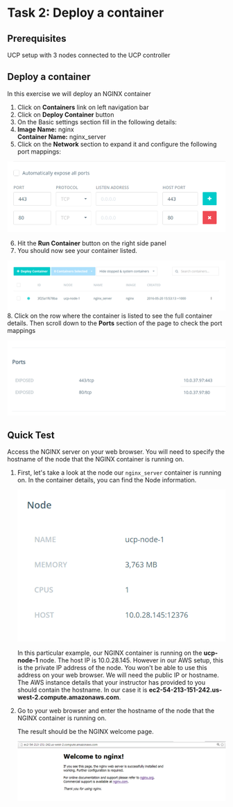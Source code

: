 # Task 2: Deploy a container

## Prerequisites
UCP setup with 3 nodes connected to the UCP controller

## Deploy a container
In this exercise we will deploy an NGINX container

1. Click on **Containers** link on left navigation bar
2. Click on **Deploy Container** button
3. On the Basic settings section fill in the following details:
4. **Image Name:** nginx  
   **Container Name:** nginx_server
5. Click on the **Network** section to expand it and configure the following port mappings:  

  ![](images/ucp02_t2_networksettings.PNG)

6. Hit the **Run Container** button on the right side panel
7. You should now see your container listed.   

  ![](images/ucp02_t2_containers.PNG)
8. Click on the row where the container is listed to see the full container details. Then scroll down to the **Ports** section of the page to check the port mappings  

  ![](images/ucp02_t2_portmappings.PNG)

## Quick Test

Access the NGINX server on your web browser. You will need to specify the hostname of the node that the NGINX container is running on.

1. First, let's take a look at the node our `nginx_server` container is running on. In the container details, you can find the Node information.

   ![](images/ucp02_t2_container_details_node.PNG)

   In this particular example, our NGINX container is running on the **ucp-node-1** node. The host IP is 10.0.28.145. However in our AWS setup, this 
   is the private IP address of the node. You won't be able to use this address on your web browser. We will need the public IP or hostname. The AWS instance 
   details that your instructor has provided to you should contain the hostname. In our case it is **ec2-54-213-151-242.us-west-2.compute.amazonaws.com**. 

2. Go to your web browser and enter the hostname of the node that the NGINX container is running on.

   The result should be the NGINX welcome page.
   
   ![](images/ucp02_t2_nginx_welcome.PNG)